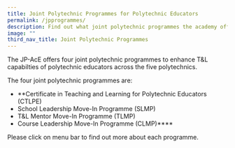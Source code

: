 ```yaml
---
title: Joint Polytechnic Programmes for Polytechnic Educators
permalink: /jpprogrammes/
description: Find out what joint polytechnic programmes the academy offers!
image: ""
third_nav_title: Joint Polytechnic Programmes
---
```

The JP-AcE offers four joint polytechnic programmes to enhance T&L capabilties of polytechnic educators across the five polytechnics.

The four joint polytechnic programmes are:
* **Certificate in Teaching and Learning for Polytechnic Educators (CTLPE)
* School Leadership Move-In Programme (SLMP)
* T&L Mentor Move-In Programme (TLMP)
* Course Leadership Move-In Programme (CLMP)****

Please click on menu bar to find out more about each programme.